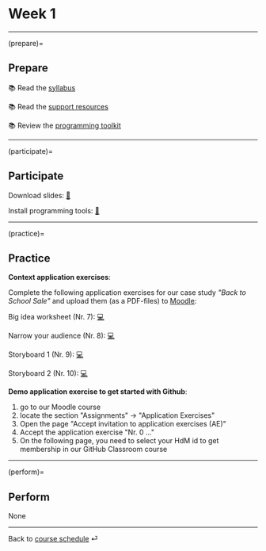 # Week 1

---

(prepare)=
## Prepare

📚 Read the [syllabus](../docs/course-syllabus.md)

📚 Read the [support resources](../docs/course-support.md)

📚 Review the [programming toolkit](../docs/programming-toolkit.md)

---

(participate)=
## Participate

Download slides: [📑](https://drive.google.com/file/d/1-7yiEj7gt-dsgdlUTINQb1vlib34AHug/view?usp=sharing)


Install programming tools: [💾](../docs/programming-toolkit.md)


---

(practice)=
## Practice


**Context application exercises**: 


Complete the following application exercises for our case study *"Back to School Sale"* and upload them (as a PDF-files) to [Moodle](https://e-learning.hdm-stuttgart.de/moodle/course/view.php?id=4535#section-1):


Big idea worksheet (Nr. 7): [💻](https://docs.google.com/document/d/1-GZvhdbhLYLB_Bo1arj1rgTqbJ5SUoU21vtgbYEhVqk/edit?usp=sharing)


Narrow your audience (Nr. 8): [💻](https://docs.google.com/document/d/1Eu21TCIM0Lx6LiybPG-15ikk0gkRaqbCQNtcl3fAfGQ/edit?usp=sharing)


Storyboard 1 (Nr. 9): [💻](https://docs.google.com/document/d/1cuiBZiWaUkhAYNkQo6SWtWm8n_Q1IJt54lw0Na2-0DE/edit?usp=sharing)


Storyboard 2 (Nr. 10): [💻](https://docs.google.com/document/d/1WeLzE85YfM-F9-vAIhEbeJHkuHsN3xtovzIokB93BRU/edit?usp=sharing)



**Demo application exercise to get started with Github**: 

1. go to our Moodle course 
2. locate the section "Assignments" -> "Application Exercises"
3. Open the page "Accept invitation to application exercises (AE)" 
4. Accept the application exercise "Nr. 0 ..."
5. On the following page, you need to select your HdM id to get membership in our GitHub Classroom course

---

(perform)=
## Perform

None



---

Back to [course schedule](../docs/course-schedule.md) ⏎
